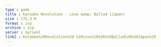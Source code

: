 ```yaml
---
type : game
title : Karaoke Revolution - Love &amp; Ballad (Japan)
size : 175.3 M
format : iso
archive : zip
server : myrient
link2 : Karaoke%20Revolution%20-%20Love%20%26%20Ballad%20%28Japan%29
---
```

